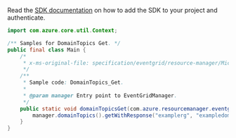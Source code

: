 Read the [SDK documentation](https://github.com/Azure/azure-sdk-for-java/blob/azure-resourcemanager-eventgrid_1.1.0-beta.4/sdk/eventgrid/azure-resourcemanager-eventgrid/README.md) on how to add the SDK to your project and authenticate.

```java
import com.azure.core.util.Context;

/** Samples for DomainTopics Get. */
public final class Main {
    /*
     * x-ms-original-file: specification/eventgrid/resource-manager/Microsoft.EventGrid/stable/2021-12-01/examples/DomainTopics_Get.json
     */
    /**
     * Sample code: DomainTopics_Get.
     *
     * @param manager Entry point to EventGridManager.
     */
    public static void domainTopicsGet(com.azure.resourcemanager.eventgrid.EventGridManager manager) {
        manager.domainTopics().getWithResponse("examplerg", "exampledomain2", "topic1", Context.NONE);
    }
}
```
